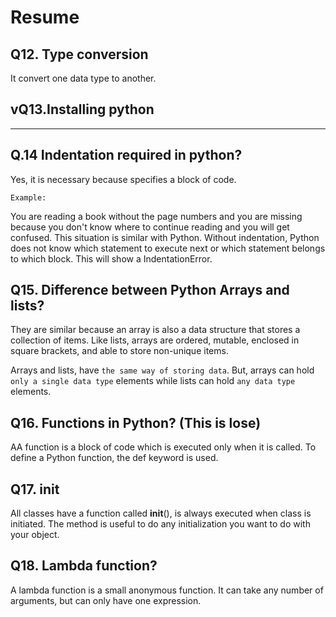 # Resume

## Q12. Type conversion

It convert one data type to another.

## vQ13.Installing python

---

## Q.14  Indentation required in python?

Yes, it is necessary because specifies a block of code.

`Example:`

You are reading a book without the page numbers and you are  missing because you don't know  where to continue reading and you will get confused. This situation is similar with Python. Without indentation, Python does not know which statement to execute next or which statement belongs to which block. This will show a IndentationError.

## Q15. Difference between Python Arrays and lists?

They are similar because an array is also a data structure that stores a collection of items. Like lists, arrays are ordered, mutable, enclosed in square brackets, and able to store non-unique items.

Arrays and lists, have `the same way of storing data`. But, arrays can hold `only a single data type` elements while lists can hold `any data type` elements.

## Q16. Functions in Python? (This is lose)

AA function is a block of code which is executed only when it is called. To define a Python function, the def keyword is used.

## Q17.  __init__

All classes have a function called __init__(), is always executed when  class is initiated. The method is useful to do any initialization you want to do with your object.

## Q18. Lambda function?

A lambda function is a small anonymous function. It can take any number of arguments, but can only have one expression.
